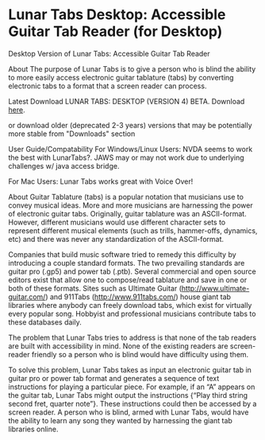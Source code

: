 # Lunar Tabs Desktop: Accessible Guitar Tab Reader (for Desktop)
Desktop Version of Lunar Tabs: Accessible Guitar Tab Reader

About
The purpose of Lunar Tabs is to give a person who is blind the ability to more easily access electronic guitar tablature (tabs) by converting electronic tabs to a format that a screen reader can process.

Latest Download
LUNAR TABS: DESKTOP (VERSION 4) BETA. Download <a href="https://drive.google.com/file/d/0B4HG-Hu1gWQeMjlNZGlrSThsYWs/edit?usp=sharing">here</a>.

or download older (deprecated 2-3 years) versions that may be potentially more stable from "Downloads" section

User Guide/Compatability
For Windows/Linux Users: NVDA seems to work the best with LunarTabs?. JAWS may or may not work due to underlying challenges w/ java access bridge.

For Mac Users: Lunar Tabs works great with Voice Over!

About
Guitar Tablature (tabs) is a popular notation that musicians use to convey musical ideas. More and more musicians are harnessing the power of electronic guitar tabs. Originally, guitar tablature was an ASCII-format. However, different musicians would use different character sets to represent different musical elements (such as trills, hammer-offs, dynamics, etc) and there was never any standardization of the ASCII-format.

Companies that build music software tried to remedy this difficulty by introducing a couple standard formats. The two prevailing standards are guitar pro (.gp5) and power tab (.ptb). Several commercial and open source editors exist that allow one to compose/read tablature and save in one or both of these formats. Sites such as Ultimate Guitar (http://www.ultimate-guitar.com/) and 911Tabs (http://www.911tabs.com/) house giant tab libraries where anybody can freely download tabs, which exist for virtually every popular song. Hobbyist and professional musicians contribute tabs to these databases daily.

The problem that Lunar Tabs tries to address is that none of the tab readers are built with accessibility in mind. None of the existing readers are screen-reader friendly so a person who is blind would have difficulty using them.

To solve this problem, Lunar Tabs takes as input an electronic guitar tab in guitar pro or power tab format and generates a sequence of text instructions for playing a particular piece. For example, if an “A” appears on the guitar tab, Lunar Tabs might output the instructions {“Play third string second fret, quarter note”}. These instructions could then be accessed by a screen reader. A person who is blind, armed with Lunar Tabs, would have the ability to learn any song they wanted by harnessing the giant tab libraries online.
